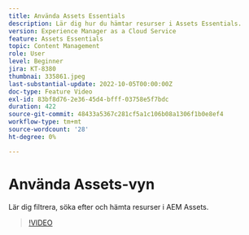 ```yaml
---
title: Använda Assets Essentials
description: Lär dig hur du hämtar resurser i Assets Essentials.
version: Experience Manager as a Cloud Service
feature: Assets Essentials
topic: Content Management
role: User
level: Beginner
jira: KT-8380
thumbnai: 335861.jpeg
last-substantial-update: 2022-10-05T00:00:00Z
doc-type: Feature Video
exl-id: 83bf8d76-2e36-45d4-bfff-03758e5f7bdc
duration: 422
source-git-commit: 48433a5367c281cf5a1c106b08a1306f1b0e8ef4
workflow-type: tm+mt
source-wordcount: '28'
ht-degree: 0%

---
```


# Använda Assets-vyn

Lär dig filtrera, söka efter och hämta resurser i AEM Assets.

>[!VIDEO](https://video.tv.adobe.com/v/335861?quality=12&learn=on)
